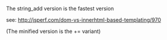 
The string_add version is the fastest version

see: http://jsperf.com/dom-vs-innerhtml-based-templating/970

(The minified version is the += variant)

